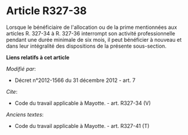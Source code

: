 # Article R327-38

Lorsque le bénéficiaire de l'allocation ou de la prime mentionnées aux articles R. 327-34 à R. 327-36 interrompt son activité
professionnelle pendant une durée minimale de six mois, il peut bénéficier à nouveau et dans leur intégralité des
dispositions de la présente sous-section.

**Liens relatifs à cet article**

_Modifié par_:

  - Décret n°2012-1566 du 31 décembre 2012 - art. 7

_Cite_:

  - Code du travail applicable à Mayotte. - art. R327-34 (V)

_Anciens textes_:

  - Code du travail applicable à Mayotte. - art. R327-41 (T)
